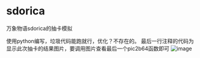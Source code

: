 # sdorica
万象物语sdorica的抽卡模拟

使用python编写，垃圾代码能跑就行，优化？不存在的。
最后一行注释的代码为显示此次抽卡的结果图片，要调用图片查看最后一个pic2b64函数即可
![image](https://user-images.githubusercontent.com/55248468/141940754-db81beab-c17d-49d2-935f-798304b1ab23.png)
